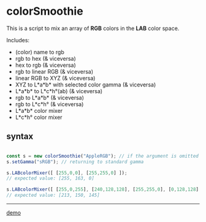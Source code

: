 # colorSmoothie
This is a script to mix an array of **RGB** colors in the **LAB** color space.

Includes:
* (color) name to rgb
* rgb to hex (& viceversa)
* hex to rgb (& viceversa)
* rgb to linear RGB (& viceversa)
* linear RGB to XYZ (& viceversa)
* XYZ to L\*a\*b\* with selected color gamma (& viceversa)
* L\*a\*b\* to L\*c\*h°(ab) (& viceversa)
* rgb to L\*a\*b\* (& viceversa)
* rgb to L\*c\*h° (& viceversa)
* L\*a\*b\* color mixer
* L\*c\*h° color mixer

## syntax
```javascript

const s = new colorSmoothie("AppleRGB"); // if the argument is omitted the standard value is "sRGB"
s.setGamma("sRGB"); // returning to standard gamma

s.LABcolorMixer([ [255,0,0], [255,255,0] ]); 
// expected value: [255, 163, 0]

s.LABcolorMixer([ [255,0,255], [240,128,128], [255,255,0], [0,128,128] ]); 
// expected value: [213, 150, 145] 

```
---
[demo](https://phantom22.github.io/colorSmoothie/)

